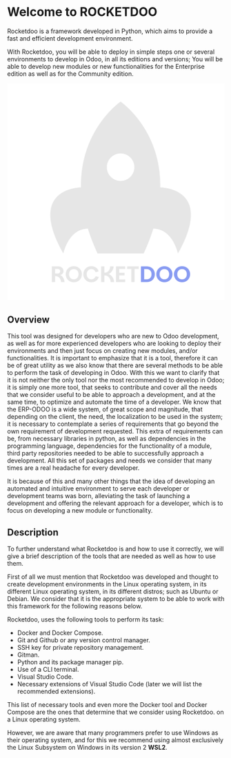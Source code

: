 # Welcome to ROCKETDOO

Rocketdoo is a framework developed in Python, which aims to provide a fast and efficient development environment.

With Rocketdoo, you will be able to deploy in simple steps one or several environments to develop in Odoo, in all its editions and versions;
You will be able to develop new modules or new functionalities for the Enterprise edition as well as for the Community edition.

![rocketdoo-welcome](img/logo_completo.png)

## Overview

This tool was designed for developers who are new to Odoo development, as well as for more experienced developers who are looking to deploy
their environments and then just focus on creating new modules,
and/or functionalities.
It is important to emphasize that it is a tool, therefore it can be of great utility as we also know that there are several methods to be able
to perform the task of developing in Odoo. With this we want to clarify that it is not
neither the only tool nor the most recommended to develop in Odoo; it is simply one more tool, that seeks to contribute and cover all the
needs that we consider useful to be able to approach a development, and at the same time, to optimize and
automate the time of a developer.
We know that the ERP-ODOO is a wide system, of great scope and magnitude, that depending on the client, the need,
the localization to be used in the system; it is necessary to contemplate a series of requirements that go beyond the
own requirement of development requested.
This extra of requirements can be, from necessary libraries in python, as well as dependencies in the programming language,
dependencies for the functionality of a module, third party repositories needed to be able to successfully
approach a development.
All this set of packages and needs we consider that many times are a real headache for every developer.

It is because of this and many other things that the idea of developing an automated and intuitive environment to serve each developer or development teams was born, alleviating the task of launching a development and offering the relevant
approach for a developer, which is to focus on developing a new module or functionality.

## Description

To further understand what Rocketdoo is and how to use it correctly, we will give a brief description of the tools that are needed as well as how to use them.

First of all we must mention that Rocketdoo was developed and thought to create development environments in the Linux operating system, in its different 
Linux operating system, in its different distros; such as Ubuntu or Debian.
We consider that it is the appropriate system to be able to work with this framework for the following reasons
below.

Rocketdoo, uses the following tools to perform its task:

* Docker and Docker Compose.
* Git and Github or any version control manager.
* SSH key for private repository management.
* Gitman.
* Python and its package manager pip.
* Use of a CLI terminal.
* Visual Studio Code.
* Necessary extensions of Visual Studio Code (later we will list the recommended extensions).

This list of necessary tools and even more the Docker tool and Docker Compose are the ones that determine that we consider using Rocketdoo.
on a Linux operating system.

However, we are aware that many programmers prefer to use Windows as their operating system, and for this we recommend using almost exclusively
the Linux Subsystem on Windows in its version 2 **WSL2**.
